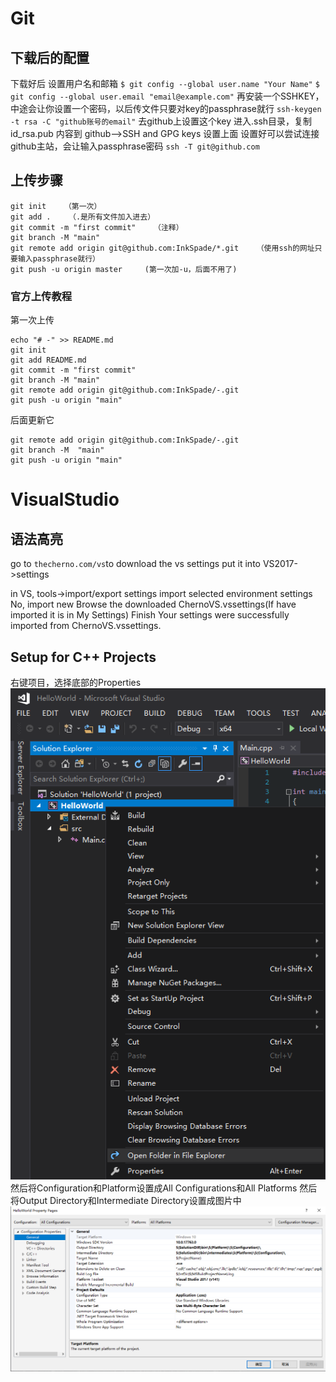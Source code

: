 # Git

## 下载后的配置

下载好后
设置用户名和邮箱
    `$ git config --global user.name "Your Name"`
    `$ git config --global user.email "email@example.com"`
再安装一个SSHKEY，中途会让你设置一个密码，以后传文件只要对key的passphrase就行
    `ssh-keygen -t rsa -C "github账号的email"`
去github上设置这个key
    进入.ssh目录，复制 id_rsa.pub 内容到 github-->SSH and GPG keys 设置上面
设置好可以尝试连接github主站，会让输入passphrase密码
    `ssh -T git@github.com`

## 上传步骤

```
git init    （第一次）
git add .    （.是所有文件加入进去）
git commit -m "first commit"    （注释）
git branch -M "main"
git remote add origin git@github.com:InkSpade/*.git    （使用ssh的网址只要输入passphrase就行）
git push -u origin master     (第一次加-u，后面不用了)
```

### 官方上传教程

第一次上传

```
echo "# -" >> README.md
git init
git add README.md
git commit -m "first commit"
git branch -M "main"
git remote add origin git@github.com:InkSpade/-.git
git push -u origin "main"
```

后面更新它

```
git remote add origin git@github.com:InkSpade/-.git
git branch -M  "main"
git push -u origin "main"
```

# VisualStudio

## 语法高亮

go to `thecherno.com/vs`to download the vs settings
put it into VS2017->settings

in VS, tools->import/export settings
import selected environment settings
No, import new
Browse the downloaded ChernoVS.vssettings(If have imported it is in My Settings)
Finish
Your settings were successfully imported from ChernoVS.vssettings.

## Setup for C++ Projects

右键项目，选择底部的Properties
![图1](./pic/VS-1.png)
然后将Configuration和Platform设置成All Configurations和All Platforms
然后将Output Directory和Intermediate Directory设置成图片中
![图2](./pic/VS-2.png)
